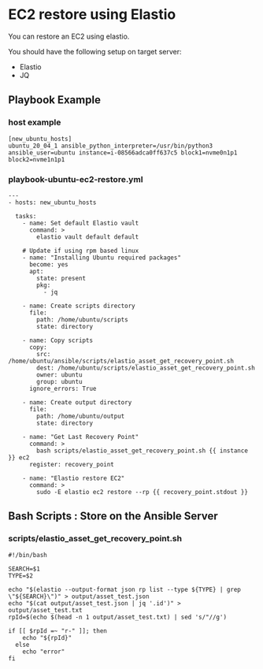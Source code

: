 # EC2 restore using Elastio

  You can restore an EC2 using elastio.

You should have the following setup on target server:

  - Elastio
  - JQ
    
## Playbook Example

### host example

```
[new_ubuntu_hosts]
ubuntu_20_04_1 ansible_python_interpreter=/usr/bin/python3 ansible_user=ubuntu instance=i-08566adca0ff637c5 block1=nvme0n1p1 block2=nvme1n1p1
```

### playbook-ubuntu-ec2-restore.yml

```
---
- hosts: new_ubuntu_hosts

  tasks:
    - name: Set default Elastio vault
      command: >
        elastio vault default default

    # Update if using rpm based linux
    - name: "Installing Ubuntu required packages"
      become: yes
      apt:
        state: present
        pkg:
          - jq

    - name: Create scripts directory
      file:
        path: /home/ubuntu/scripts
        state: directory

    - name: Copy scripts
      copy:
        src: /home/ubuntu/ansible/scripts/elastio_asset_get_recovery_point.sh
        dest: /home/ubuntu/scripts/elastio_asset_get_recovery_point.sh
        owner: ubuntu
        group: ubuntu
      ignore_errors: True

    - name: Create output directory
      file:
        path: /home/ubuntu/output
        state: directory

    - name: "Get Last Recovery Point"
      command: >
        bash scripts/elastio_asset_get_recovery_point.sh {{ instance }} ec2
      register: recovery_point

    - name: "Elastio restore EC2"
      command: >
        sudo -E elastio ec2 restore --rp {{ recovery_point.stdout }}

```

## Bash Scripts : Store on the Ansible Server

### scripts/elastio_asset_get_recovery_point.sh

```
#!/bin/bash

SEARCH=$1
TYPE=$2

echo "$(elastio --output-format json rp list --type ${TYPE} | grep \"${SEARCH}\")" > output/asset_test.json
echo "$(cat output/asset_test.json | jq '.id')" > output/asset_test.txt
rpId=$(echo $(head -n 1 output/asset_test.txt) | sed 's/"//g')

if [[ $rpId =~ "r-" ]]; then
    echo "${rpId}"
  else
    echo "error"
fi
```
